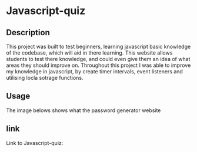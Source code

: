 # Javascript-quiz

## Description

This project was built to test beginners, learning javascript basic knowledge of the codebase, which will aid in there learning. This website allows students to test there knowledge, and could even give them an idea of what areas they should improve on. Throughout this project I was able to improve my knowledge in javascript, by create timer intervals, event listeners and utilising locla sotrage functions. 

## Usage

The image belows shows what the password generator website




## link

Link to Javascript-quiz: 
